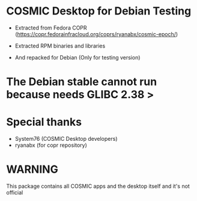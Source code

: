 # COSMIC Desktop for Debian Testing

-  Extracted from Fedora COPR (https://copr.fedorainfracloud.org/coprs/ryanabx/cosmic-epoch/)
-  Extracted RPM binaries and libraries

-  And repacked for Debian (Only for testing version)
  
# The Debian stable cannot run because needs GLIBC 2.38 >

# Special thanks
- System76 (COSMIC Desktop developers)
- ryanabx (for copr repository)

# WARNING
This package contains all COSMIC apps and the desktop itself and it's not official
